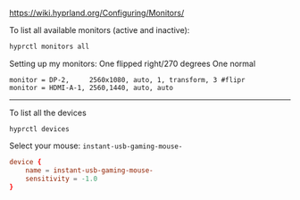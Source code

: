 https://wiki.hyprland.org/Configuring/Monitors/

To list all available monitors (active and inactive):
```bash 
hyprctl monitors all
```
Setting up my monitors:
One flipped right/270 degrees
One normal
```
monitor = DP-2,     2560x1080, auto, 1, transform, 3 #flipr
monitor = HDMI-A-1, 2560,1440, auto, auto
```

---
To list all the devices
```
hyprctl devices
```
Select your mouse: `instant-usb-gaming-mouse-`
```hyprland.conf
device {
    name = instant-usb-gaming-mouse-
    sensitivity = -1.0
}
```
